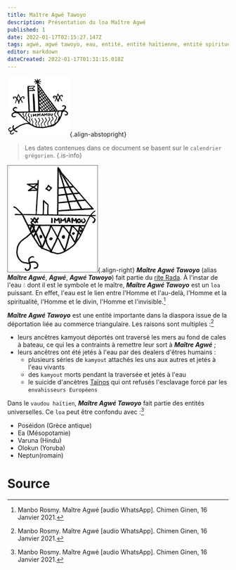 ```yaml
---
title: Maître Agwé Tawoyo
description: Présentation du loa Maître Agwé
published: 1
date: 2022-01-17T02:15:27.147Z
tags: agwé, agwé tawoyo, eau, entité, entité haïtienne, entité spirituelle, entité vaudou, entité vaudou haïtienne, esprit, esprit de l'eau, esprit primordial, haïtien, loa, loa de l'eau, loa primordial, maître agwé, maître agwé tawoyo, religion vaudou, spiritualité, spiritualité afro-caribéenne, spiritualité haïtienne, spiritualité vaudou, tawoyo, vaudou haïtien
editor: markdown
dateCreated: 2022-01-17T01:31:15.018Z
---
```


![imamou1.jpeg](/images/symboles/veve/imamou1.jpeg){.align-abstopright}

> Les dates contenues dans ce document se basent sur le `calendrier grégorien`.
{.is-info}

![imamou2.jpeg](/images/symboles/veve/imamou2.jpeg){.align-right}
***Maître Agwé Tawoyo*** (alias ***Maître Agwé***, ***Agwé***, ***Agwé Tawoyo***) fait partie du [rite Rada](/encyclopedie/culte/vaudou-haitien/rite/rada). À l'instar de l'eau :droplet: dont il est le symbole et le maître, ***Maître Agwé Tawoyo*** est un `loa` puissant. En effet, l'eau est le lien entre l'Homme et l'au-delà, l'Homme et la spiritualité, l'Homme et le divin, l'Homme et l'invisible.[^1]

***Maître Agwé Tawoyo*** est une entité importante dans la diaspora issue de la déportation liée au commerce triangulaire. Les raisons sont multiples :[^1]
* leurs ancêtres kamyout déportés ont traversé les mers au fond de cales à bateau, ce qui les a contraints à remettre leur sort à ***Maître Agwé*** ;
* leurs ancêtres ont été jetés à l'eau par des dealers d'êtres humains :
	* plusieurs séries de `kamyout` attachés les uns aux autres et jetés à l'eau vivants
  * des `kamyout` morts pendant la traversée et jetés à l'eau
  * le suicide d'ancètres [Taïnos](/encyclopedie/peuple/caraibes/tainos) qui ont refusés l'esclavage forcé par les `envahisseurs Européens`

Dans le `vaudou haïtien`, ***Maître Agwé Tawoyo*** fait partie des entités universelles. Ce `loa` peut être confondu avec :[^1]
* Poséidon (Grèce antique)
* Ea (Mésopotamie)
* Varuna (Hindu)
* Olokun (Yoruba)
* Neptun(romain)

# Source

[^1]: Manbo Rosmy. Maître Agwé [audio WhatsApp]. Chimen Ginen, 16 Janvier 2021.